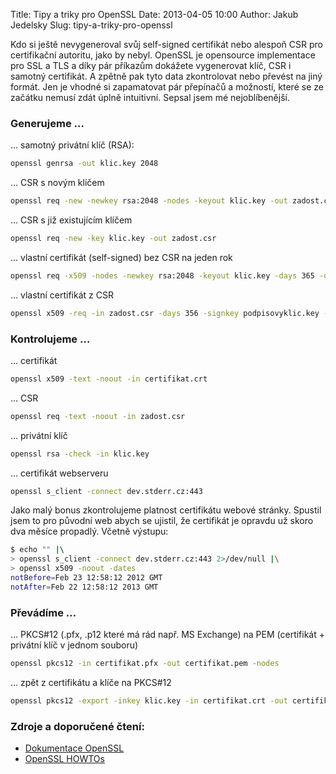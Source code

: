 Title: Tipy a triky pro OpenSSL
Date: 2013-04-05 10:00
Author: Jakub Jedelsky
Slug: tipy-a-triky-pro-openssl

Kdo si ještě nevygeneroval svůj self-signed certifikát nebo alespoň CSR
pro certifikační autoritu, jako by nebyl. OpenSSL je opensource
implementace pro SSL a TLS a díky pár příkazům dokážete vygenerovat
klíč, CSR i samotný certifikát. A zpětně pak tyto data zkontrolovat nebo
převést na jiný formát. Jen je vhodné si zapamatovat pár přepínačů a
možností, které se ze začátku nemusí zdát úplně intuitivní. Sepsal jsem
mé nejoblíbenější.  

### Generujeme …

… samotný privátní klíč (RSA):
```bash
openssl genrsa -out klic.key 2048
```

… CSR s novým klíčem
```bash
openssl req -new -newkey rsa:2048 -nodes -keyout klic.key -out zadost.csr
```

… CSR s již existujícím klíčem
```bash
openssl req -new -key klic.key -out zadost.csr
```

… vlastní certifikát (self-signed) bez CSR na jeden rok
```bash
openssl req -x509 -nodes -newkey rsa:2048 -keyout klic.key -days 365 -out certifikat.crt
```
… vlastní certifikát z CSR
```bash
openssl x509 -req -in zadost.csr -days 356 -signkey podpisovyklic.key -out certifikat.crt
```

### Kontrolujeme …

… certifikát
```bash
openssl x509 -text -noout -in certifikat.crt
```

… CSR
```bash
openssl req -text -noout -in zadost.csr
```

… privátní klíč
```bash
openssl rsa -check -in klic.key
```

… certifikát webserveru
```bash
openssl s_client -connect dev.stderr.cz:443
```

Jako malý bonus zkontrolujeme platnost certifikátu webové stránky.
Spustil jsem to pro původní web abych se ujistil, že certifikát je opravdu
už skoro dva měsíce propadlý. Včetně výstupu:
```bash
$ echo "" |\ 
> openssl s_client -connect dev.stderr.cz:443 2>/dev/null |\
> openssl x509 -noout -dates
notBefore=Feb 23 12:58:12 2012 GMT
notAfter=Feb 22 12:58:12 2013 GMT
```
### Převádíme …

… PKCS\#12 (.pfx, .p12 které má rád např. MS Exchange) na PEM
(certifikát + privátní klíč v jednom souboru)
```bash
openssl pkcs12 -in certifikat.pfx -out certifikat.pem -nodes
```

… zpět z certifikátu a klíče na PKCS\#12
```bash
openssl pkcs12 -export -inkey klic.key -in certifikat.crt -out certifikat.pfx
```

### Zdroje a doporučené čtení:

 * [Dokumentace OpenSSL](http://www.openssl.org/docs/apps/openssl.html)
 * [OpenSSL HOWTOs](http://www.openssl.org/docs/HOWTO/)
